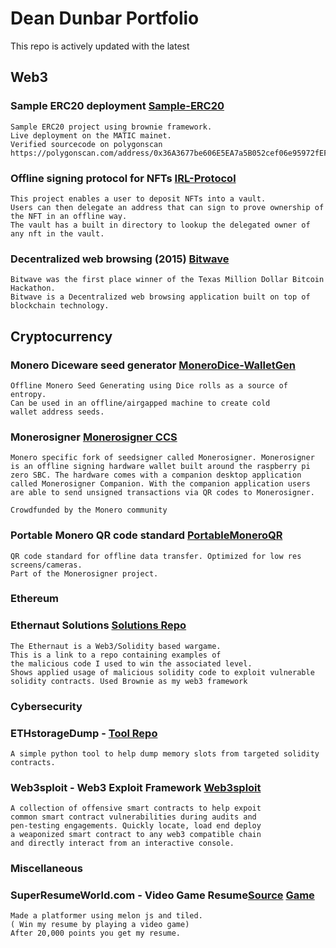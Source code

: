 # Dean Dunbar Portfolio 

This repo is actively updated with the latest 


## Web3 


### Sample ERC20 deployment [Sample-ERC20](https://github.com/HackerIndustrial-web3/Sample-ERC20)
```
Sample ERC20 project using brownie framework. 
Live deployment on the MATIC mainet.
Verified sourcecode on polygonscan
https://polygonscan.com/address/0x36A3677be606E5EA7a5B052cef06e95972fEFe0B#readContract
```


### Offline signing protocol for NFTs [IRL-Protocol](https://github.com/HackerIndustrial-web3/IRL-Protocol)
```
This project enables a user to deposit NFTs into a vault. 
Users can then delegate an address that can sign to prove ownership of the NFT in an offline way. 
The vault has a built in directory to lookup the delegated owner of any nft in the vault.
```


### Decentralized web browsing (2015) [Bitwave](https://github.com/deandunbar/bitwave) 
```
Bitwave was the first place winner of the Texas Million Dollar Bitcoin Hackathon.
Bitwave is a Decentralized web browsing application built on top of blockchain technology.
```
## Cryptocurrency 

### Monero Diceware seed generator [MoneroDice-WalletGen](https://github.com/Monero-HackerIndustrial/MoneroDice-WalletGen)
```
Offline Monero Seed Generating using Dice rolls as a source of entropy. 
Can be used in an offline/airgapped machine to create cold 
wallet address seeds. 
```

### Monerosigner [Monerosigner CCS](https://ccs.getmonero.org/proposals/MoneroSigner.html)
```
Monero specific fork of seedsigner called Monerosigner. Monerosigner is an offline signing hardware wallet built around the raspberry pi zero SBC. The hardware comes with a companion desktop application called Monerosigner Companion. With the companion application users are able to send unsigned transactions via QR codes to Monerosigner.

Crowdfunded by the Monero community
```


### Portable Monero QR code standard [PortableMoneroQR](https://github.com/Monero-HackerIndustrial/PortableMoneroQR)
```
QR code standard for offline data transfer. Optimized for low res screens/cameras. 
Part of the Monerosigner project.
```



### Ethereum 

### Ethernaut Solutions [Solutions Repo](https://github.com/HackingWeb3/EthernautSolutions) 
```
The Ethernaut is a Web3/Solidity based wargame. 
This is a link to a repo containing examples of 
the malicious code I used to win the associated level.
Shows applied usage of malicious solidity code to exploit vulnerable 
solidity contracts. Used Brownie as my web3 framework
```




### Cybersecurity 

### ETHstorageDump - [Tool Repo](https://github.com/HackingWeb3/ETHstorageDump/blob/main/README.md)
```
A simple python tool to help dump memory slots from targeted solidity contracts.
```

### Web3sploit - Web3 Exploit Framework [Web3sploit](https://github.com/HackingWeb3/Web3sploit) 
```
A collection of offensive smart contracts to help expoit
common smart contract vulnerabilities during audits and 
pen-testing engagements. Quickly locate, load end deploy
a weaponized smart contract to any web3 compatible chain
and directly interact from an interactive console.
```

### Miscellaneous 

### SuperResumeWorld.com - Video Game Resume[Source](https://github.com/deandunbar/resume-game-js) [Game](https://superresumeworld.com/)
```
Made a platformer using melon js and tiled. 
( Win my resume by playing a video game)
After 20,000 points you get my resume. 
```





